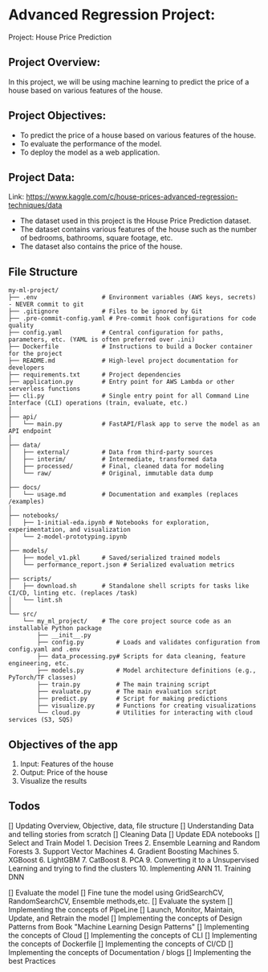# Advanced Regression Project:
Project: House Price Prediction

## Project Overview:
In this project, we will be using machine learning to predict the price of a house based on various features of the house.

## Project Objectives:
- To predict the price of a house based on various features of the house.
- To evaluate the performance of the model.
- To deploy the model as a web application.

## Project Data:
Link: https://www.kaggle.com/c/house-prices-advanced-regression-techniques/data
- The dataset used in this project is the House Price Prediction dataset.
- The dataset contains various features of the house such as the number of bedrooms, bathrooms, square footage, etc.
- The dataset also contains the price of the house.

## File Structure
```text
my-ml-project/
├── .env                  # Environment variables (AWS keys, secrets) - NEVER commit to git
├── .gitignore            # Files to be ignored by Git
├── .pre-commit-config.yaml # Pre-commit hook configurations for code quality
├── config.yaml           # Central configuration for paths, parameters, etc. (YAML is often preferred over .ini)
├── Dockerfile            # Instructions to build a Docker container for the project
├── README.md             # High-level project documentation for developers
├── requirements.txt      # Project dependencies
├── application.py        # Entry point for AWS Lambda or other serverless functions
├── cli.py                # Single entry point for all Command Line Interface (CLI) operations (train, evaluate, etc.)
│
├── api/
│   └── main.py           # FastAPI/Flask app to serve the model as an API endpoint
│
├── data/
│   ├── external/         # Data from third-party sources
│   ├── interim/          # Intermediate, transformed data
│   ├── processed/        # Final, cleaned data for modeling
│   └── raw/              # Original, immutable data dump
│
├── docs/
│   └── usage.md          # Documentation and examples (replaces /examples)
│
├── notebooks/
│   ├── 1-initial-eda.ipynb # Notebooks for exploration, experimentation, and visualization
│   └── 2-model-prototyping.ipynb
│
├── models/
│   ├── model_v1.pkl      # Saved/serialized trained models
│   └── performance_report.json # Serialized evaluation metrics
│
├── scripts/
│   ├── download.sh       # Standalone shell scripts for tasks like CI/CD, linting etc. (replaces /task)
│   └── lint.sh
│
└── src/
    └── my_ml_project/    # The core project source code as an installable Python package
        ├── __init__.py
        ├── config.py         # Loads and validates configuration from config.yaml and .env
        ├── data_processing.py# Scripts for data cleaning, feature engineering, etc.
        ├── models.py         # Model architecture definitions (e.g., PyTorch/TF classes)
        ├── train.py          # The main training script
        ├── evaluate.py       # The main evaluation script
        ├── predict.py        # Script for making predictions
        ├── visualize.py      # Functions for creating visualizations
        └── cloud.py          # Utilities for interacting with cloud services (S3, SQS)
```

## Objectives of the app
1. Input: Features of the house     
2. Output: Price of the house
3. Visualize the results

## Todos
[] Updating Overview, Objective, data, file structure
[] Understanding Data and telling stories from scratch
[] Cleaning Data
[] Update EDA notebooks
[] Select and Train Model 
        1. Decision Trees
        2. Ensemble Learning and Random Forests
        3. Support Vector Machines
        4. Gradient Boosting Machines
        5. XGBoost
        6. LightGBM
        7. CatBoost
        8. PCA
        9. Converting it to a Unsupervised Learning and trying to find the clusters
        10. Implementing ANN
        11. Training DNN

[] Evaluate the model
[] Fine tune the model using GridSearchCV, RandomSearchCV, Ensemble methods,etc.
[] Evaluate the system
[] Implementing the concepts of PipeLine 
[] Launch, Monitor, Maintain, Update, and Retrain the model
[] Implementing the concepts of Design Patterns from Book "Machine Learning Design Patterns"
[] Implementing the concepts of Cloud
[] Implementing the concepts of CLI
[] Implementing the concepts of Dockerfile
[] Implementing the concepts of CI/CD
[] Implementing the concepts of Documentation / blogs
[] Implementing the best Practices

